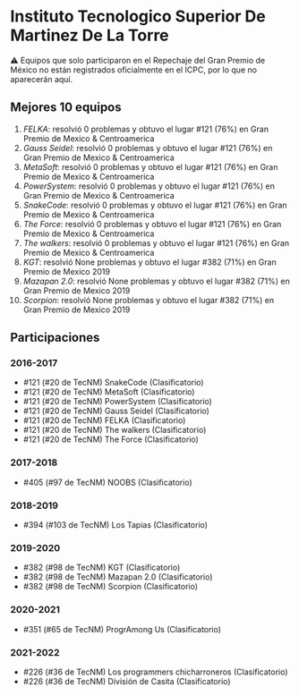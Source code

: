 # Instituto Tecnologico Superior De Martinez De La Torre

:warning: Equipos que solo participaron en el Repechaje del Gran Premio de México no están registrados oficialmente en el ICPC, por lo que no aparecerán aquí.

## Mejores 10 equipos

1. _FELKA_: resolvió 0 problemas y obtuvo el lugar #121 (76%) en Gran Premio de Mexico & Centroamerica
1. _Gauss Seidel_: resolvió 0 problemas y obtuvo el lugar #121 (76%) en Gran Premio de Mexico & Centroamerica
1. _MetaSoft_: resolvió 0 problemas y obtuvo el lugar #121 (76%) en Gran Premio de Mexico & Centroamerica
1. _PowerSystem_: resolvió 0 problemas y obtuvo el lugar #121 (76%) en Gran Premio de Mexico & Centroamerica
1. _SnakeCode_: resolvió 0 problemas y obtuvo el lugar #121 (76%) en Gran Premio de Mexico & Centroamerica
1. _The Force_: resolvió 0 problemas y obtuvo el lugar #121 (76%) en Gran Premio de Mexico & Centroamerica
1. _The walkers_: resolvió 0 problemas y obtuvo el lugar #121 (76%) en Gran Premio de Mexico & Centroamerica
1. _KGT_: resolvió None problemas y obtuvo el lugar #382 (71%) en Gran Premio de Mexico 2019
1. _Mazapan 2.0_: resolvió None problemas y obtuvo el lugar #382 (71%) en Gran Premio de Mexico 2019
1. _Scorpion_: resolvió None problemas y obtuvo el lugar #382 (71%) en Gran Premio de Mexico 2019

## Participaciones

### 2016-2017

- #121 (#20 de TecNM) SnakeCode (Clasificatorio)
- #121 (#20 de TecNM) MetaSoft (Clasificatorio)
- #121 (#20 de TecNM) PowerSystem (Clasificatorio)
- #121 (#20 de TecNM) Gauss Seidel (Clasificatorio)
- #121 (#20 de TecNM) FELKA (Clasificatorio)
- #121 (#20 de TecNM) The walkers (Clasificatorio)
- #121 (#20 de TecNM) The Force (Clasificatorio)

### 2017-2018

- #405 (#97 de TecNM) NOOBS (Clasificatorio)

### 2018-2019

- #394 (#103 de TecNM) Los Tapias (Clasificatorio)

### 2019-2020

- #382 (#98 de TecNM) KGT (Clasificatorio)
- #382 (#98 de TecNM) Mazapan 2.0 (Clasificatorio)
- #382 (#98 de TecNM) Scorpion (Clasificatorio)

### 2020-2021

- #351 (#65 de TecNM) ProgrAmong Us (Clasificatorio)

### 2021-2022

- #226 (#36 de TecNM) Los programmers chicharroneros (Clasificatorio)
- #226 (#36 de TecNM) División de Casita (Clasificatorio)




